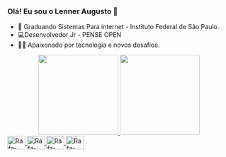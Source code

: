 ### Olá! Eu sou o Lenner Augusto 👋

- 📘 Graduando Sistemas Para internet - Instituto Federal de São Paulo.
- 💻​Desenvolvedor Jr - PENSE OPEN
- 👨‍💻 Apaixonado por tecnologia e novos desafios.

<div align="center">
  <a href="https://github.com/LennerAugusto">
  <img height="180em" src="https://github-readme-stats.vercel.app/api?username=LennerAugusto&show_icons=true&theme=github_dark&include_all_commits=true&count_private=true"/>
  <img height="180em" src="https://github-readme-stats.vercel.app/api/top-langs/?username=LennerAugusto&layout=compact&langs_count=7&theme=github_dark"/>
</div>
  
  <div style="display: inline_block">
      <img  align="center" alt="Rafa-C#" height="30" width="40"  src="https://cdn.jsdelivr.net/gh/devicons/devicon/icons/csharp/csharp-original.svg" />
      <img align="center" alt="Rafa-C#" height="30" width="40" src="https://cdn.jsdelivr.net/gh/devicons/devicon/icons/dotnetcore/dotnetcore-original.svg" />
      <img align="center" alt="Rafa-C#" height="30" width="40" src="https://cdn.jsdelivr.net/gh/devicons/devicon/icons/react/react-original.svg" />
      <img align="center" alt="Rafa-C#" height="30" width="40" src="https://cdn.jsdelivr.net/gh/devicons/devicon/icons/git/git-original.svg" />
      
 </div>
  

